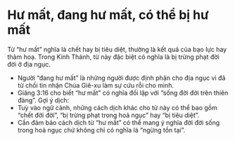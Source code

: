 # Hư mất, đang hư mất, có thể bị hư mất

Từ “hư mất” nghĩa là chết hay bị tiêu diệt, thường là kết quả của bạo lực hay thảm hoạ. Trong Kinh Thánh, từ này đặc biệt có nghĩa là bị trừng phạt đời đời ở địa ngục. 
- Người “đang hư mất” là những người được định phận cho địa ngục vì đã từ chối tin nhận Chúa Giê-xu làm sự cứu rỗi cho mình. 
- Giăng 3:16 cho biết “hư mất” có nghĩa đối lập với  “sống đời đời trên thiên đàng”. 
Gợi ý dịch:
- Tuỳ vào ngữ cảnh, những cách dịch khác cho từ này có thể bao gồm “chết đời đời”, “bị trừng phạt trong hoả ngục” hay “bị tiêu diệt”. 
- Cần đảm bảo cách dịch từ “hư mất” có thể mang ý nghĩa đời đời sống trong hoả ngục chứ không chỉ có nghĩa là “ngừng tồn tại”.

